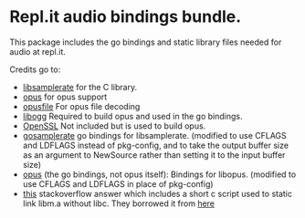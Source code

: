 # Repl.it audio bindings bundle.

This package includes the go bindings and static library files needed for audio at repl.it.

Credits go to:

- [libsamplerate](https://github.com/erikd/libsamplerate) for the C library.
- [opus](https://github.com/xiph/opus) for opus support
- [opusfile](https://github.com/xiph/opusfile) For opus file decoding
- [libogg](https://github.com/xiph/ogg) Required to build opus and used in the go bindings.
- [OpenSSL](https://github.com/openssl/openssl) Not included but is used to build opus.
- [gosamplerate](https://github.com/dh1tw/gosamplerate) go bindings for libsamplerate. (modified to use CFLAGS and LDFLAGS instead of pkg-config, and to take the output buffer size as an argument to NewSource rather than setting it to the input buffer size)
- [opus](https://github.com/hraban/opus) (the go bindings, not opus itself): Bindings for libopus. (modified to use CFLAGS and LDFLAGS in place of pkg-config)
- [this](https://stackoverflow.com/questions/56415996/linking-error-selective-static-linking-of-libm-a-in-gcc) stackoverflow answer which includes a short c script used to static link libm.a without libc. They borrowed it from [here](https://git.amper.me/open-source/glibc/commit/e2e4f56056adddc3c1efe676b40a4b4f2453103b)
